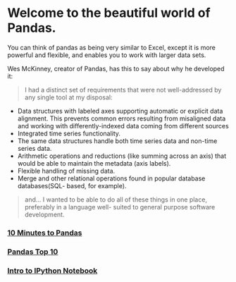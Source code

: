 # Welcome to the beautiful world of Pandas.
You can think of pandas as being very similar to Excel, except it is more powerful and flexible, and enables you to work with larger data sets.

Wes McKinney, creator of Pandas, has this to say about why he developed it:

> I had a distinct set of requirements that were not well-addressed by any single tool at my disposal:
 * Data structures with labeled axes supporting automatic or explicit data alignment. This prevents common errors resulting from misaligned data and working with differently-indexed data coming from different sources
 * Integrated time series functionality.
 * The same data structures handle both time series data and non-time series data.
 * Arithmetic operations and reductions (like summing across an axis) that would be able to maintain the metadata (axis labels).
 * Flexible handling of missing data.
 * Merge and other relational operations found in popular database databases(SQL- based, for example).

 > and... I wanted to be able to do all of these things in one place, preferably in a language well- suited to general purpose software development.
 > 
 > 
 
 ### [10 Minutes to Pandas](http://pandas.pydata.org/pandas-docs/stable/getting_started/10min.html)
 ### [Pandas Top 10](http://manishamde.github.io/blog/2013/03/07/pandas-and-python-top-10/)
 ### [Intro to IPython Notebook](https://nbviewer.jupyter.org/github/jvns/pandas-cookbook/blob/master/cookbook/A%20quick%20tour%20of%20IPython%20Notebook.ipynb)
